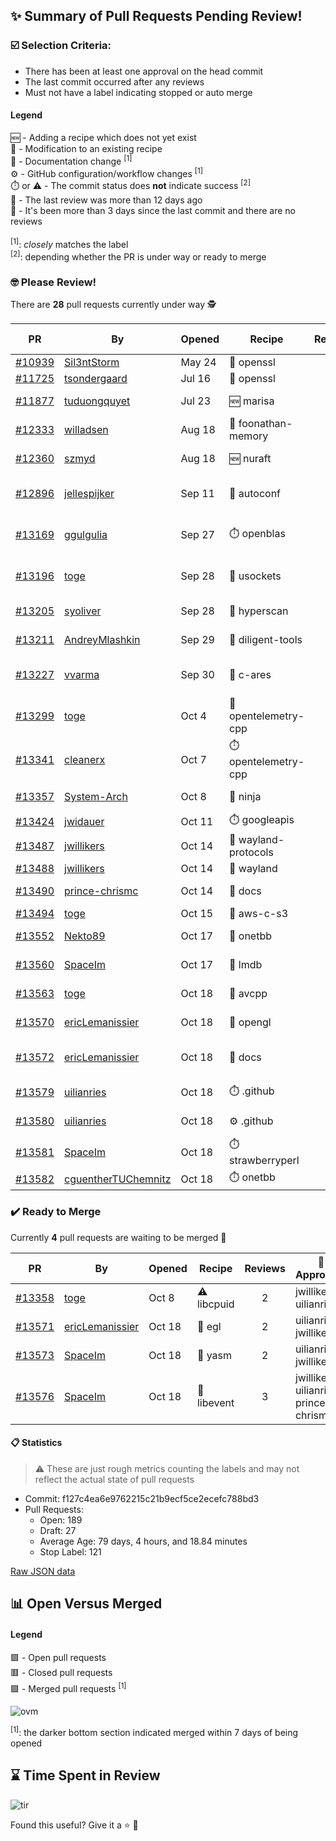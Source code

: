 ## :sparkles: Summary of Pull Requests Pending Review!

### :ballot_box_with_check: Selection Criteria:

- There has been at least one approval on the head commit
- The last commit occurred after any reviews
- Must not have a label indicating stopped or auto merge

#### Legend

:new: - Adding a recipe which does not yet exist<br>
:memo: - Modification to an existing recipe<br>
:green_book: - Documentation change <sup>[1]</sup><br>
:gear: - GitHub configuration/workflow changes <sup>[1]</sup><br>
:stopwatch: or :warning: - The commit status does **not** indicate success <sup>[2]</sup><br>
:bell: - The last review was more than 12 days ago<br>
:eyes: - It's been more than 3 days since the last commit and there are no reviews<br>
<br>
<sup>[1]</sup>: _closely_ matches the label<br>
<sup>[2]</sup>: depending whether the PR is under way or ready to merge

### :nerd_face: Please Review! 

There are **28** pull requests currently under way :detective:

PR | By | Opened | Recipe | Reviews | Last | :stop_sign: Blockers | :star2: Approvers
:---: | --- | --- | --- | :---: | --- | --- | ---
[#10939](https://github.com/conan-io/conan-center-index/pull/10939)|[Sil3ntStorm](https://github.com/Sil3ntStorm)|May 24|:memo: openssl|0|:eyes:||
[#11725](https://github.com/conan-io/conan-center-index/pull/11725)|[tsondergaard](https://github.com/tsondergaard)|Jul 16|:memo: openssl|0|:eyes:||
[#11877](https://github.com/conan-io/conan-center-index/pull/11877)|[tuduongquyet](https://github.com/tuduongquyet)|Jul 23|:new: marisa|7|Oct 15||SSE4
[#12333](https://github.com/conan-io/conan-center-index/pull/12333)|[willadsen](https://github.com/willadsen)|Aug 18|:memo: foonathan-memory|3|Oct 15||SSE4
[#12360](https://github.com/conan-io/conan-center-index/pull/12360)|[szmyd](https://github.com/szmyd)|Aug 18|:new: nuraft|18|Oct 17||SSE4
[#12896](https://github.com/conan-io/conan-center-index/pull/12896)|[jellespijker](https://github.com/jellespijker)|Sep 11|:memo: autoconf|17|Oct 16|uilianries|prince-chrismc, jwillikers
[#13169](https://github.com/conan-io/conan-center-index/pull/13169)|[ggulgulia](https://github.com/ggulgulia)|Sep 27|:stopwatch: openblas|2|Sep 27 :bell:||
[#13196](https://github.com/conan-io/conan-center-index/pull/13196)|[toge](https://github.com/toge)|Sep 28|:memo: usockets|1|Sep 29 :bell:||
[#13205](https://github.com/conan-io/conan-center-index/pull/13205)|[syoliver](https://github.com/syoliver)|Sep 28|:memo: hyperscan|3|Oct 18||jwillikers
[#13211](https://github.com/conan-io/conan-center-index/pull/13211)|[AndreyMlashkin](https://github.com/AndreyMlashkin)|Sep 29|:memo: diligent-tools|2|Oct 2 :bell:||
[#13227](https://github.com/conan-io/conan-center-index/pull/13227)|[vvarma](https://github.com/vvarma)|Sep 30|:memo: c-ares|3|Sep 30 :bell:|uilianries|jwillikers
[#13299](https://github.com/conan-io/conan-center-index/pull/13299)|[toge](https://github.com/toge)|Oct 4|:memo: opentelemetry-cpp|0|||
[#13341](https://github.com/conan-io/conan-center-index/pull/13341)|[cleanerx](https://github.com/cleanerx)|Oct 7|:stopwatch: opentelemetry-cpp|0|:eyes:||
[#13357](https://github.com/conan-io/conan-center-index/pull/13357)|[System-Arch](https://github.com/System-Arch)|Oct 8|:memo: ninja|1|Oct 15||
[#13424](https://github.com/conan-io/conan-center-index/pull/13424)|[jwidauer](https://github.com/jwidauer)|Oct 11|:stopwatch: googleapis|0|:eyes:||
[#13487](https://github.com/conan-io/conan-center-index/pull/13487)|[jwillikers](https://github.com/jwillikers)|Oct 14|:memo: wayland-protocols|0|||
[#13488](https://github.com/conan-io/conan-center-index/pull/13488)|[jwillikers](https://github.com/jwillikers)|Oct 14|:memo: wayland|0|||
[#13490](https://github.com/conan-io/conan-center-index/pull/13490)|[prince-chrismc](https://github.com/prince-chrismc)|Oct 14|:green_book: docs|4|Oct 18||
[#13494](https://github.com/conan-io/conan-center-index/pull/13494)|[toge](https://github.com/toge)|Oct 15|:memo: aws-c-s3|0|||
[#13552](https://github.com/conan-io/conan-center-index/pull/13552)|[Nekto89](https://github.com/Nekto89)|Oct 17|:memo: onetbb|2|Oct 18||prince-chrismc
[#13560](https://github.com/conan-io/conan-center-index/pull/13560)|[SpaceIm](https://github.com/SpaceIm)|Oct 17|:memo: lmdb|5|Oct 18||uilianries
[#13563](https://github.com/conan-io/conan-center-index/pull/13563)|[toge](https://github.com/toge)|Oct 18|:memo: avcpp|4|Oct 18||uilianries
[#13570](https://github.com/conan-io/conan-center-index/pull/13570)|[ericLemanissier](https://github.com/ericLemanissier)|Oct 18|:memo: opengl|1|Oct 18||uilianries
[#13572](https://github.com/conan-io/conan-center-index/pull/13572)|[ericLemanissier](https://github.com/ericLemanissier)|Oct 18|:green_book: docs|6|Oct 18|prince-chrismc, uilianries|jwillikers
[#13579](https://github.com/conan-io/conan-center-index/pull/13579)|[uilianries](https://github.com/uilianries)|Oct 18|:stopwatch: .github|1|Oct 18||jwillikers
[#13580](https://github.com/conan-io/conan-center-index/pull/13580)|[uilianries](https://github.com/uilianries)|Oct 18|:gear: .github|7|Oct 18||prince-chrismc
[#13581](https://github.com/conan-io/conan-center-index/pull/13581)|[SpaceIm](https://github.com/SpaceIm)|Oct 18|:stopwatch: strawberryperl|0|||
[#13582](https://github.com/conan-io/conan-center-index/pull/13582)|[cguentherTUChemnitz](https://github.com/cguentherTUChemnitz)|Oct 18|:stopwatch: onetbb|0|||


### :heavy_check_mark: Ready to Merge 

Currently **4** pull requests are waiting to be merged :tada:


PR | By | Opened | Recipe | Reviews | :star2: Approvers
:---: | --- | --- | --- | :---: | ---
[#13358](https://github.com/conan-io/conan-center-index/pull/13358)|[toge](https://github.com/toge)|Oct 8|:warning: libcpuid|2|jwillikers, uilianries
[#13571](https://github.com/conan-io/conan-center-index/pull/13571)|[ericLemanissier](https://github.com/ericLemanissier)|Oct 18|:memo: egl|2|uilianries, jwillikers
[#13573](https://github.com/conan-io/conan-center-index/pull/13573)|[SpaceIm](https://github.com/SpaceIm)|Oct 18|:memo: yasm|2|uilianries, jwillikers
[#13576](https://github.com/conan-io/conan-center-index/pull/13576)|[SpaceIm](https://github.com/SpaceIm)|Oct 18|:memo: libevent|3|jwillikers, uilianries, prince-chrismc


#### :clipboard: Statistics

> :warning: These are just rough metrics counting the labels and may not reflect the actual state of pull requests

- Commit: f127c4ea6e9762215c21b9ecf5ce2ecefc788bd3
- Pull Requests:
	- Open: 189
	- Draft: 27
	- Average Age: 79 days, 4 hours, and 18.84 minutes
	- Stop Label: 121
	

[Raw JSON data](https://raw.githubusercontent.com/prince-chrismc/conan-center-index-pending-review/raw-data/pending-review.json)

## :bar_chart: Open Versus Merged

#### Legend

:green_square: - Open pull requests<br>
:red_square: - Closed pull requests<br>
:purple_square: - Merged pull requests <sup>[1]</sup><br>

![ovm](https://github.com/prince-chrismc/conan-center-index-pending-review/blob/raw-data/open-versus-merged.gif?raw=true)

<sup>[1]</sup>: the darker bottom section indicated merged within 7 days of being opened

## :hourglass: Time Spent in Review

![tir](https://github.com/prince-chrismc/conan-center-index-pending-review/blob/raw-data/time-in-review.png?raw=true)

Found this useful? Give it a :star: :pray:
	